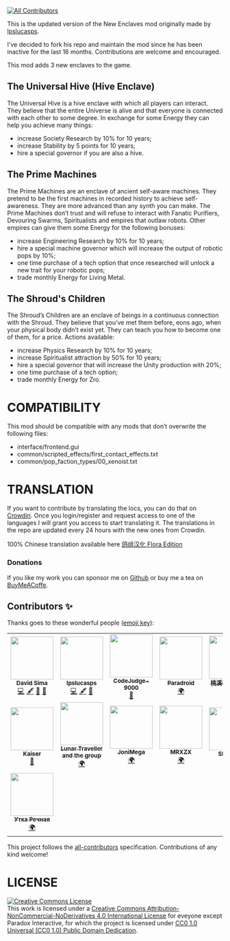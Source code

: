 <!-- ALL-CONTRIBUTORS-BADGE:START - Do not remove or modify this section -->

[![All Contributors](https://img.shields.io/badge/all_contributors-12-dark.svg?style=tound-square)](#contributors-)

<!-- ALL-CONTRIBUTORS-BADGE:END -->

This is the updated version of the New Enclaves mod originally made by [lpslucasps](https://github.com/lpslucasps).

I've decided to fork his repo and maintain the mod since he has been inactive for the last 16 months.
Contributions are welcome and encouraged.

This mod adds 3 new enclaves to the game.

## The Universal Hive (Hive Enclave)

The Universal Hive is a hive enclave with which all players can interact. They believe that the entire Universe is alive and that everyone is connected with each other to some degree.
In exchange for some Energy they can help you achieve many things:
  - increase Society Research by 10% for 10 years; 
  - increase Stability by 5 points for 10 years; 
  - hire a special governor if you are also a hive.

## The Prime Machines

The Prime Machines are an enclave of ancient self-aware machines. They pretend to be the first machines in recorded history to achieve self-awareness. They are more advanced than any synth you can make.
The Prime Machines don’t trust and will refuse to interact with Fanatic Purifiers, Devouring Swarms, Spiritualists and empires that outlaw robots.
Other empires can give them some Energy for the following bonuses:
  - increase Engineering Research by 10% for 10 years;
  - hire a special machine governor which will increase the output of robotic pops by 10%;
  - one time purchase of a tech option that once researched will unlock a new trait for your robotic pops;
  - trade monthly Energy for Living Metal.

## The Shroud's Children

The Shroud’s Children are an enclave of beings in a continuous connection with the Shroud.
They believe that you’ve met them before, eons ago, when your physical body didn’t exist yet.
They can teach you how to become one of them, for a price.
Actions available:
  - increase Physics Research by 10% for 10 years;
  - increase Spiritualist attraction by 50% for 10 years;
  - hire a special governor that will increase the Unity production with 20%;
  - one time purchase of a tech option;
  - trade monthly Energy for Zro.

# COMPATIBILITY

This mod should be compatible with any mods that don’t overwrite the following files:
  - interface/frontend.gui
  - common/scripted_effects/first_contact_effects.txt
  - common/pop_faction_types/00_xenoist.txt

# TRANSLATION

If you want to contribute by translating the locs, you can do that on [Crowdin](https://crowdin.com/project/new-enclaves). Once you login/register and request access to one of the languages I will grant you access to start translating it. The translations in the repo are updated every 24 hours with the new ones from Crowdin.

100% Chinese translation available here [鸽组汉化 Flora Edition](https://steamcommunity.com/sharedfiles/filedetails/?id=2131014154)

### Donations

If you like my work you can sponsor me on [Github](https://github.com/sponsors/The24thDS) or buy me a tea on [BuyMeACoffe](https://www.buymeacoffee.com/the24thds).

## Contributors ✨

Thanks goes to these wonderful people ([emoji key](https://allcontributors.org/docs/en/emoji-key)):

<!-- ALL-CONTRIBUTORS-LIST:START - Do not remove or modify this section -->
<!-- prettier-ignore-start -->
<!-- markdownlint-disable -->
<table>
  <tr>
    <td align="center"><a href="https://david-sima.dev"><img src="https://avatars.githubusercontent.com/u/26633429?v=4?s=100" width="100px;" alt=""/><br /><sub><b>David Sima</b></sub></a><br /><a href="https://github.com/The24thDS/new_enclaves/commits?author=The24thDS" title="Code">💻</a> <a href="#content-The24thDS" title="Content">🖋</a> <a href="#ideas-The24thDS" title="Ideas, Planning, & Feedback">🤔</a> <a href="#maintenance-The24thDS" title="Maintenance">🚧</a></td>
    <td align="center"><a href="https://github.com/lpslucasps"><img src="https://avatars.githubusercontent.com/u/1896763?v=4?s=100" width="100px;" alt=""/><br /><sub><b>lpslucasps</b></sub></a><br /><a href="https://github.com/The24thDS/new_enclaves/commits?author=lpslucasps" title="Code">💻</a> <a href="#content-lpslucasps" title="Content">🖋</a> <a href="#ideas-lpslucasps" title="Ideas, Planning, & Feedback">🤔</a></td>
    <td align="center"><a href="https://github.com/CodeJudge-9000"><img src="https://avatars.githubusercontent.com/u/66952128?v=4?s=100" width="100px;" alt=""/><br /><sub><b>CodeJudge-9000</b></sub></a><br /><a href="https://github.com/The24thDS/new_enclaves/issues?q=author%3ACodeJudge-9000" title="Bug reports">🐛</a></td>
    <td align="center"><a href="https://crowdin.com/profile/paradroid"><img src="https://i2.wp.com/crowdin.com/images/user-picture.png" width="100px;" alt=""/><br /><sub><b>Paradroid</b></sub></a><br /><a href="" title="Translation">🌍</a></td>
    <td align="center"><a href="https://steamcommunity.com/profiles/76561198984303830"><img src="https://cdn.cloudflare.steamstatic.com/steamcommunity/public/images/avatars/d3/d3dc8c3b65b0ece07eb890b613bc0d425fec1b0d_full.jpg" width="100px;" alt=""/><br /><sub><b>桃溪柳岸醉道长</b></sub></a><br /><a href="" title="Translation">🌍</a></td>
    <td align="center"><a href="https://steamcommunity.com/id/MrArcaneGates"><img src="https://cdn.cloudflare.steamstatic.com/steamcommunity/public/images/avatars/1d/1da1356c225f7bf2d7c8e6a06d46f831ef471ae1_full.jpg" width="100px;" alt=""/><br /><sub><b>MrArcaneGates</b></sub></a><br /><a href="" title="Bug reports">🐛</a></td>
  </tr>
  <tr>
    <td align="center"><a href="https://steamcommunity.com/profiles/76561198055332584/"><img src="https://cdn.akamai.steamstatic.com/steamcommunity/public/images/avatars/67/67a664bfdc56d43b8b1194a7e9c038d677cbc565_full.jpg" width="100px;" alt=""/><br /><sub><b>Kaiser</b></sub></a><br /><a href="" title="Testing">📓 </a></td>
    <td align="center"><a href="https://steamcommunity.com/id/ReimuLi"><img src="https://cdn.akamai.steamstatic.com/steamcommunity/public/images/avatars/e6/e65d5b4d82967ddb304f0d121f3e42275c215c9c_full.jpg" width="100px;" alt=""/><br /><sub><b>Lunar Traveller and the group</b></sub></a><br /><a href="" title="Translation">🌍</a></td>
    <td align="center"><a href="https://crowdin.com/profile/jonimega"><img src="https://www.gravatar.com/avatar/74408fe3bd2949e0d45ff4fd9145a54a?s=260&d=https%3A%2F%2Fcrowdin.com%2Fimages%2Fuser-picture.png" width="100px;" alt=""/><br /><sub><b>JoniMega</b></sub></a><br /><a href="" title="Translation">🌍</a></td>
    <td align="center"><a href="https://crowdin.com/profile/mrxzx"><img src="https://crowdin-static.downloads.crowdin.com/avatar/14725286/large/666c00cfd2772116f9adee43726d6b85.png" width="100px;" alt=""/><br /><sub><b>MRXZX</b></sub></a><br /><a href="" title="Translation">🌍</a></td>
    <td align="center"><a href="https://steamcommunity.com/id/imca"><img src="https://cdn.akamai.steamstatic.com/steamcommunity/public/images/avatars/ba/ba4eb175f1d35a50eb7b05bbad90673778047f04_full.jpg" width="100px;" alt=""/><br /><sub><b>SIVA Fox</b></sub></a><br /><a href="" title="Bug reports">🐛</a></td>
    <td align="center"><a href="https://steamcommunity.com/id/ChooMcoo/"><img src="https://cdn.akamai.steamstatic.com/steamcommunity/public/images/items/1526200/1b9d00f090479d24604d15b3b8a385ad7de6433d.gif" width="100px;" alt=""/><br /><sub><b>ChooMcoo</b></sub></a><br /><a href="" title="Bug reports">🐛</a></td>
  </tr>
  <tr>
    <td align="center"><a href="https://crowdin.com/profile/oralnegorod"><img src="https://crowdin-static.downloads.crowdin.com/avatar/14744482/large/c9386643b0219b0e3b6009c437e0d2e6.jpeg" width="100px;" alt=""/><br /><sub><b>Утка Речная</b></sub></a><br /><a href="" title="Translation">🌍</a></td>
  </tr>
</table>

<!-- markdownlint-restore -->
<!-- prettier-ignore-end -->

<!-- ALL-CONTRIBUTORS-LIST:END -->

This project follows the [all-contributors](https://github.com/all-contributors/all-contributors) specification. Contributions of any kind welcome!

# LICENSE
<a rel="license" href="http://creativecommons.org/licenses/by-nc-nd/4.0/"><img alt="Creative Commons License" style="border-width:0" src="https://i.creativecommons.org/l/by-nc-nd/4.0/88x31.png" /></a><br />This work is licensed under a <a rel="license" href="http://creativecommons.org/licenses/by-nc-nd/4.0/">Creative Commons Attribution-NonCommercial-NoDerivatives 4.0 International License</a> for eveyone except Paradox Interactive, for which the project is licensed under [CC0 1.0 Universal (CC0 1.0)
Public Domain Dedication](https://creativecommons.org/publicdomain/zero/1.0/).
